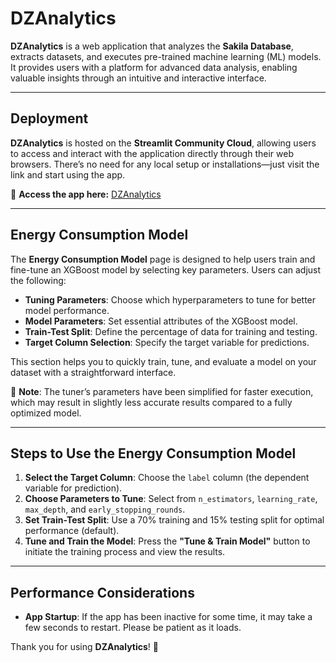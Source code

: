 # DZAnalytics

**DZAnalytics** is a web application that analyzes the **Sakila Database**, extracts datasets, and executes pre-trained machine learning (ML) models. It provides users with a platform for advanced data analysis, enabling valuable insights through an intuitive and interactive interface.

---

## Deployment

**DZAnalytics** is hosted on the **Streamlit Community Cloud**, allowing users to access and interact with the application directly through their web browsers. There’s no need for any local setup or installations—just visit the link and start using the app.

🔗 **Access the app here:** [DZAnalytics](https://dzanalytics.streamlit.app/)

---

## Energy Consumption Model

The **Energy Consumption Model** page is designed to help users train and fine-tune an XGBoost model by selecting key parameters. Users can adjust the following:

- **Tuning Parameters**: Choose which hyperparameters to tune for better model performance.
- **Model Parameters**: Set essential attributes of the XGBoost model.
- **Train-Test Split**: Define the percentage of data for training and testing.
- **Target Column Selection**: Specify the target variable for predictions.

This section helps you to quickly train, tune, and evaluate a model on your dataset with a straightforward interface.

📝 **Note**: The tuner’s parameters have been simplified for faster execution, which may result in slightly less accurate results compared to a fully optimized model.

---

## Steps to Use the Energy Consumption Model

1. **Select the Target Column**: Choose the `label` column (the dependent variable for prediction).
2. **Choose Parameters to Tune**: Select from `n_estimators`, `learning_rate`, `max_depth`, and `early_stopping_rounds`.
3. **Set Train-Test Split**: Use a 70% training and 15% testing split for optimal performance (default).
4. **Tune and Train the Model**: Press the **"Tune & Train Model"** button to initiate the training process and view the results.

---

## Performance Considerations

- **App Startup**: If the app has been inactive for some time, it may take a few seconds to restart. Please be patient as it loads.
  
Thank you for using **DZAnalytics**! 🚀
